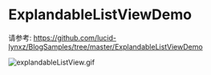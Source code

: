 # ExplandableListViewDemo
请参考: https://github.com/lucid-lynxz/BlogSamples/tree/master/ExplandableListViewDemo


![explandableListView.gif](http://upload-images.jianshu.io/upload_images/947286-e0756ba82cffc952.gif?imageMogr2/auto-orient/strip)